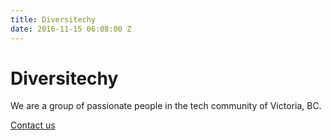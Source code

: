 ```yaml
---
title: Diversitechy
date: 2016-11-15 06:08:00 Z
---
```


# Diversitechy

We are a group of passionate people in the tech community of Victoria, BC.

[Contact us](contact)